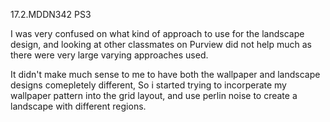 17.2.MDDN342 PS3

I was very confused on what kind of approach to use for the landscape design, and looking at other classmates on Purview did not help much as there were very large varying approaches used.

It didn't make much sense to me to have both the wallpaper and landscape designs comepletely different, So i started trying to incorperate my wallpaper pattern into the grid layout, and use perlin noise to create a landscape with different regions.
